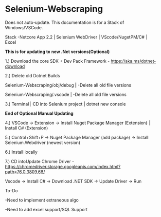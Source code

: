 ﻿# Selenium-Webscraping

Does not auto-update. This documentation is for a Stack of Windows/VSCode.

Stack
-Netcore App 2.2 | Selenium WebDriver | VScode/NugetPM/C# | Excel 

**This is for updating to new .Net versions(Optional)** 

1.) Download the core SDK + Dev Pack Framework - https://aka.ms/dotnet-download

2.) Delete old Dotnet Builds 

  Selenium-Webscraping/obj/debug |
    -Delete all old file versions
  
  Selenium-Webscraping/.vscode |
    -Delete all old file versions
  
3.) Terminal | CD into Selenium project | dotnet new console 

**End of Optional Manual Updating** 

4.) VSCode -> Extension -> Install Nuget Package Manager (Extension) | Install C# (Extension)

5.) Control+Shift+P -> Nuget Package Manager (add package) -> Install Selenium.Webdriver (newest version)

6.) Install locally

7.) CD intoUpdate Chrome Driver - https://chromedriver.storage.googleapis.com/index.html?path=76.0.3809.68/


Vscode -> Install C# -> Download .NET SDK -> Update Driver -> Run

To-Do

-Need to implement extraneous algo

-Need to add excel support/SQL Support
